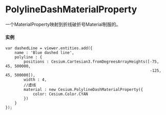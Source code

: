# PolylineDashMaterialProperty

一个MaterialProperty映射到折线破折号Material制服的。

#### 实例

```
var dashedLine = viewer.entities.add({
    name : 'Blue dashed line',
    polyline : {
        positions : Cesium.Cartesian3.fromDegreesArrayHeights([-75, 45, 500000,
                                                               -125, 45, 500000]),
        width : 4,
        //虚线
        material : new Cesium.PolylineDashMaterialProperty({
            color: Cesium.Color.CYAN
        })
    }
});

```



